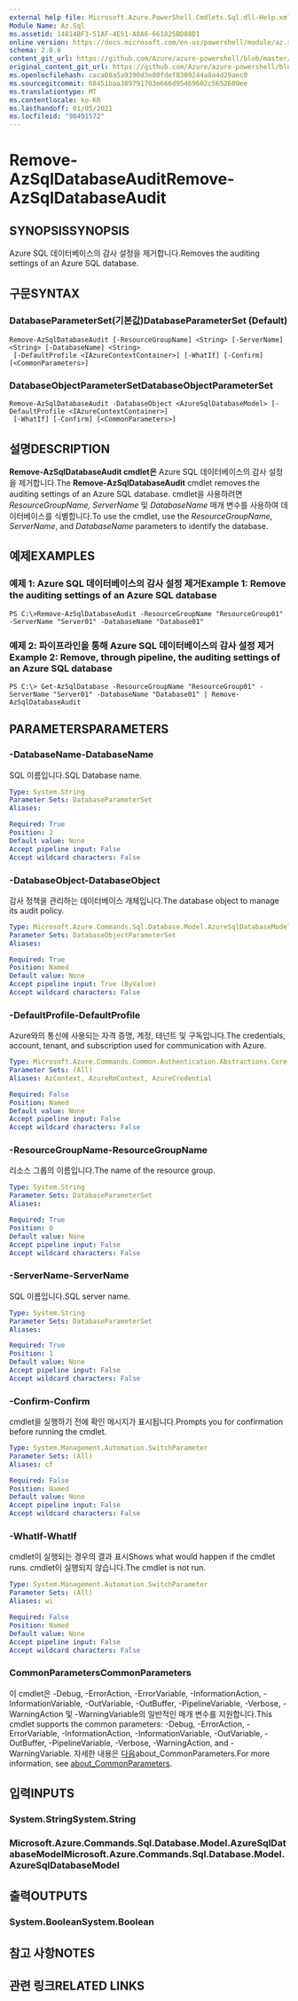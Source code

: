 ```yaml
---
external help file: Microsoft.Azure.PowerShell.Cmdlets.Sql.dll-Help.xml
Module Name: Az.Sql
ms.assetid: 14814BF3-51AF-4E51-A8A6-661825BD88D1
online version: https://docs.microsoft.com/en-us/powershell/module/az.sql/Remove-AzSqlDatabaseAudit
schema: 2.0.0
content_git_url: https://github.com/Azure/azure-powershell/blob/master/src/Sql/Sql/help/Remove-AzSqlDatabaseAudit.md
original_content_git_url: https://github.com/Azure/azure-powershell/blob/master/src/Sql/Sql/help/Remove-AzSqlDatabaseAudit.md
ms.openlocfilehash: caca08a5a9390d3e80fdef8309244a8a4d29aec0
ms.sourcegitcommit: 68451baa389791703e666d95469602c5652609ee
ms.translationtype: MT
ms.contentlocale: ko-KR
ms.lasthandoff: 01/05/2021
ms.locfileid: "98491572"
---
```

# <span data-ttu-id="f1d09-101">Remove-AzSqlDatabaseAudit</span><span class="sxs-lookup"><span data-stu-id="f1d09-101">Remove-AzSqlDatabaseAudit</span></span>

## <span data-ttu-id="f1d09-102">SYNOPSIS</span><span class="sxs-lookup"><span data-stu-id="f1d09-102">SYNOPSIS</span></span>
<span data-ttu-id="f1d09-103">Azure SQL 데이터베이스의 감사 설정을 제거합니다.</span><span class="sxs-lookup"><span data-stu-id="f1d09-103">Removes the auditing settings of an Azure SQL database.</span></span>

## <span data-ttu-id="f1d09-104">구문</span><span class="sxs-lookup"><span data-stu-id="f1d09-104">SYNTAX</span></span>

### <span data-ttu-id="f1d09-105">DatabaseParameterSet(기본값)</span><span class="sxs-lookup"><span data-stu-id="f1d09-105">DatabaseParameterSet (Default)</span></span>
```
Remove-AzSqlDatabaseAudit [-ResourceGroupName] <String> [-ServerName] <String> [-DatabaseName] <String>
 [-DefaultProfile <IAzureContextContainer>] [-WhatIf] [-Confirm] [<CommonParameters>]
```

### <span data-ttu-id="f1d09-106">DatabaseObjectParameterSet</span><span class="sxs-lookup"><span data-stu-id="f1d09-106">DatabaseObjectParameterSet</span></span>
```
Remove-AzSqlDatabaseAudit -DatabaseObject <AzureSqlDatabaseModel> [-DefaultProfile <IAzureContextContainer>]
 [-WhatIf] [-Confirm] [<CommonParameters>]
```

## <span data-ttu-id="f1d09-107">설명</span><span class="sxs-lookup"><span data-stu-id="f1d09-107">DESCRIPTION</span></span>
<span data-ttu-id="f1d09-108">**Remove-AzSqlDatabaseAudit cmdlet은** Azure SQL 데이터베이스의 감사 설정을 제거합니다.</span><span class="sxs-lookup"><span data-stu-id="f1d09-108">The **Remove-AzSqlDatabaseAudit** cmdlet removes the auditing settings of an Azure SQL database.</span></span>
<span data-ttu-id="f1d09-109">cmdlet을 사용하려면 *ResourceGroupName,* *ServerName* 및 *DatabaseName* 매개 변수를 사용하여 데이터베이스를 식별합니다.</span><span class="sxs-lookup"><span data-stu-id="f1d09-109">To use the cmdlet, use the *ResourceGroupName*, *ServerName*, and *DatabaseName* parameters to identify the database.</span></span>

## <span data-ttu-id="f1d09-110">예제</span><span class="sxs-lookup"><span data-stu-id="f1d09-110">EXAMPLES</span></span>

### <span data-ttu-id="f1d09-111">예제 1: Azure SQL 데이터베이스의 감사 설정 제거</span><span class="sxs-lookup"><span data-stu-id="f1d09-111">Example 1: Remove the auditing settings of an Azure SQL database</span></span>
```
PS C:\>Remove-AzSqlDatabaseAudit -ResourceGroupName "ResourceGroup01" -ServerName "Server01" -DatabaseName "Database01"
```

### <span data-ttu-id="f1d09-112">예제 2: 파이프라인을 통해 Azure SQL 데이터베이스의 감사 설정 제거</span><span class="sxs-lookup"><span data-stu-id="f1d09-112">Example 2: Remove, through pipeline, the auditing settings of an Azure SQL database</span></span>
```
PS C:\> Get-AzSqlDatabase -ResourceGroupName "ResourceGroup01" -ServerName "Server01" -DatabaseName "Database01" | Remove-AzSqlDatabaseAudit
```

## <span data-ttu-id="f1d09-113">PARAMETERS</span><span class="sxs-lookup"><span data-stu-id="f1d09-113">PARAMETERS</span></span>

### <span data-ttu-id="f1d09-114">-DatabaseName</span><span class="sxs-lookup"><span data-stu-id="f1d09-114">-DatabaseName</span></span>
<span data-ttu-id="f1d09-115">SQL 이름입니다.</span><span class="sxs-lookup"><span data-stu-id="f1d09-115">SQL Database name.</span></span>

```yaml
Type: System.String
Parameter Sets: DatabaseParameterSet
Aliases:

Required: True
Position: 2
Default value: None
Accept pipeline input: False
Accept wildcard characters: False
```

### <span data-ttu-id="f1d09-116">-DatabaseObject</span><span class="sxs-lookup"><span data-stu-id="f1d09-116">-DatabaseObject</span></span>
<span data-ttu-id="f1d09-117">감사 정책을 관리하는 데이터베이스 개체입니다.</span><span class="sxs-lookup"><span data-stu-id="f1d09-117">The database object to manage its audit policy.</span></span>

```yaml
Type: Microsoft.Azure.Commands.Sql.Database.Model.AzureSqlDatabaseModel
Parameter Sets: DatabaseObjectParameterSet
Aliases:

Required: True
Position: Named
Default value: None
Accept pipeline input: True (ByValue)
Accept wildcard characters: False
```

### <span data-ttu-id="f1d09-118">-DefaultProfile</span><span class="sxs-lookup"><span data-stu-id="f1d09-118">-DefaultProfile</span></span>
<span data-ttu-id="f1d09-119">Azure와의 통신에 사용되는 자격 증명, 계정, 테넌트 및 구독입니다.</span><span class="sxs-lookup"><span data-stu-id="f1d09-119">The credentials, account, tenant, and subscription used for communication with Azure.</span></span>

```yaml
Type: Microsoft.Azure.Commands.Common.Authentication.Abstractions.Core.IAzureContextContainer
Parameter Sets: (All)
Aliases: AzContext, AzureRmContext, AzureCredential

Required: False
Position: Named
Default value: None
Accept pipeline input: False
Accept wildcard characters: False
```

### <span data-ttu-id="f1d09-120">-ResourceGroupName</span><span class="sxs-lookup"><span data-stu-id="f1d09-120">-ResourceGroupName</span></span>
<span data-ttu-id="f1d09-121">리소스 그룹의 이름입니다.</span><span class="sxs-lookup"><span data-stu-id="f1d09-121">The name of the resource group.</span></span>

```yaml
Type: System.String
Parameter Sets: DatabaseParameterSet
Aliases:

Required: True
Position: 0
Default value: None
Accept pipeline input: False
Accept wildcard characters: False
```

### <span data-ttu-id="f1d09-122">-ServerName</span><span class="sxs-lookup"><span data-stu-id="f1d09-122">-ServerName</span></span>
<span data-ttu-id="f1d09-123">SQL 이름입니다.</span><span class="sxs-lookup"><span data-stu-id="f1d09-123">SQL server name.</span></span>

```yaml
Type: System.String
Parameter Sets: DatabaseParameterSet
Aliases:

Required: True
Position: 1
Default value: None
Accept pipeline input: False
Accept wildcard characters: False
```

### <span data-ttu-id="f1d09-124">-Confirm</span><span class="sxs-lookup"><span data-stu-id="f1d09-124">-Confirm</span></span>
<span data-ttu-id="f1d09-125">cmdlet을 실행하기 전에 확인 메시지가 표시됩니다.</span><span class="sxs-lookup"><span data-stu-id="f1d09-125">Prompts you for confirmation before running the cmdlet.</span></span>

```yaml
Type: System.Management.Automation.SwitchParameter
Parameter Sets: (All)
Aliases: cf

Required: False
Position: Named
Default value: None
Accept pipeline input: False
Accept wildcard characters: False
```

### <span data-ttu-id="f1d09-126">-WhatIf</span><span class="sxs-lookup"><span data-stu-id="f1d09-126">-WhatIf</span></span>
<span data-ttu-id="f1d09-127">cmdlet이 실행되는 경우의 결과 표시</span><span class="sxs-lookup"><span data-stu-id="f1d09-127">Shows what would happen if the cmdlet runs.</span></span> <span data-ttu-id="f1d09-128">cmdlet이 실행되지 않습니다.</span><span class="sxs-lookup"><span data-stu-id="f1d09-128">The cmdlet is not run.</span></span>

```yaml
Type: System.Management.Automation.SwitchParameter
Parameter Sets: (All)
Aliases: wi

Required: False
Position: Named
Default value: None
Accept pipeline input: False
Accept wildcard characters: False
```

### <span data-ttu-id="f1d09-129">CommonParameters</span><span class="sxs-lookup"><span data-stu-id="f1d09-129">CommonParameters</span></span>
<span data-ttu-id="f1d09-130">이 cmdlet은 -Debug, -ErrorAction, -ErrorVariable, -InformationAction, -InformationVariable, -OutVariable, -OutBuffer, -PipelineVariable, -Verbose, -WarningAction 및 -WarningVariable의 일반적인 매개 변수를 지원합니다.</span><span class="sxs-lookup"><span data-stu-id="f1d09-130">This cmdlet supports the common parameters: -Debug, -ErrorAction, -ErrorVariable, -InformationAction, -InformationVariable, -OutVariable, -OutBuffer, -PipelineVariable, -Verbose, -WarningAction, and -WarningVariable.</span></span> <span data-ttu-id="f1d09-131">자세한 내용은 [다음](http://go.microsoft.com/fwlink/?LinkID=113216)about_CommonParameters.</span><span class="sxs-lookup"><span data-stu-id="f1d09-131">For more information, see [about_CommonParameters](http://go.microsoft.com/fwlink/?LinkID=113216).</span></span>

## <span data-ttu-id="f1d09-132">입력</span><span class="sxs-lookup"><span data-stu-id="f1d09-132">INPUTS</span></span>

### <span data-ttu-id="f1d09-133">System.String</span><span class="sxs-lookup"><span data-stu-id="f1d09-133">System.String</span></span>

### <span data-ttu-id="f1d09-134">Microsoft.Azure.Commands.Sql.Database.Model.AzureSqlDatabaseModel</span><span class="sxs-lookup"><span data-stu-id="f1d09-134">Microsoft.Azure.Commands.Sql.Database.Model.AzureSqlDatabaseModel</span></span>

## <span data-ttu-id="f1d09-135">출력</span><span class="sxs-lookup"><span data-stu-id="f1d09-135">OUTPUTS</span></span>

### <span data-ttu-id="f1d09-136">System.Boolean</span><span class="sxs-lookup"><span data-stu-id="f1d09-136">System.Boolean</span></span>

## <span data-ttu-id="f1d09-137">참고 사항</span><span class="sxs-lookup"><span data-stu-id="f1d09-137">NOTES</span></span>

## <span data-ttu-id="f1d09-138">관련 링크</span><span class="sxs-lookup"><span data-stu-id="f1d09-138">RELATED LINKS</span></span>
